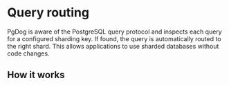# Query routing

PgDog is aware of the PostgreSQL query protocol and inspects each query for a configured sharding key. If found, the query is automatically routed
to the right shard. This allows applications to use sharded databases without code changes.

## How it works
